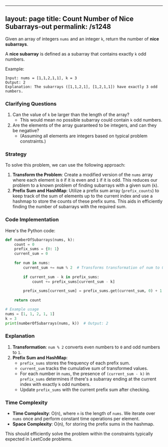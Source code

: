 
---
layout: page
title:  Count Number of Nice Subarrays-out
permalink: /s1248
---
Given an array of integers `nums` and an integer `k`, return the number of **nice subarrays**.

A **nice subarray** is defined as a subarray that contains exactly `k` odd numbers.

Example:
```
Input: nums = [1,1,2,1,1], k = 3
Output: 2
Explanation: The subarrays ([1,1,2,1], [1,2,1,1]) have exactly 3 odd numbers.
```

### Clarifying Questions
1. Can the value of `k` be larger than the length of the array? 
   - This would mean no possible subarray could contain `k` odd numbers.
2. Are the elements of the array guaranteed to be integers, and can they be negative?
   - (Assuming all elements are integers based on typical problem constraints.)

### Strategy
To solve this problem, we can use the following approach:
1. **Transform the Problem**: Create a modified version of the `nums` array where each element is `0` if it is even and `1` if it is odd. This reduces our problem to a known problem of finding subarrays with a given sum (`k`).
2. **Prefix Sum and HashMap**: Utilize a prefix sum array (`prefix_counts`) to keep track of the sum of elements up to the current index and use a hashmap to store the counts of these prefix sums. This aids in efficiently finding the number of subarrays with the required sum.

### Code Implementation
Here's the Python code:

```python
def numberOfSubarrays(nums, k):
    count = 0
    prefix_sums = {0: 1}
    current_sum = 0
    
    for num in nums:
        current_sum += num % 2  # Transforms transformation of num to 0 or 1
        
        if current_sum - k in prefix_sums:
            count += prefix_sums[current_sum - k]
            
        prefix_sums[current_sum] = prefix_sums.get(current_sum, 0) + 1
        
    return count

# Example usage
nums = [1, 1, 2, 1, 1]
k = 3
print(numberOfSubarrays(nums, k))  # Output: 2
```

### Explanation
1. **Transformation**: `num % 2` converts even numbers to `0` and odd numbers to `1`.
2. **Prefix Sum and HashMap**:
   - `prefix_sums` stores the frequency of each prefix sum.
   - `current_sum` tracks the cumulative sum of transformed values.
   - For each number in `nums`, the presence of `(current_sum - k)` in `prefix_sums` determines if there's a subarray ending at the current index with exactly `k` odd numbers.
   - Update `prefix_sums` with the current prefix sum after checking.

### Time Complexity
- **Time Complexity**: O(n), where `n` is the length of `nums`. We iterate over `nums` once and perform constant time operations per element.
- **Space Complexity**: O(n), for storing the prefix sums in the hashmap.

This should efficiently solve the problem within the constraints typically expected in LeetCode problems.